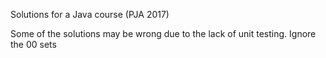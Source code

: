 Solutions for a Java course (PJA 2017)

Some of the solutions may be wrong due to the lack of unit testing. Ignore the 00 sets 
